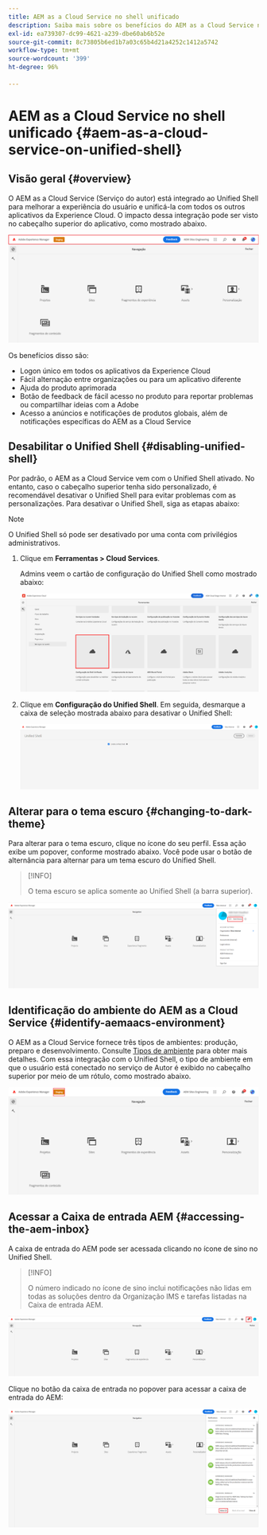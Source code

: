 ```yaml
---
title: AEM as a Cloud Service no shell unificado
description: Saiba mais sobre os benefícios do AEM as a Cloud Service no Unified Shell
exl-id: ea739307-dc99-4621-a239-dbe60ab6b52e
source-git-commit: 8c73805b6ed1b7a03c65b4d21a4252c1412a5742
workflow-type: tm+mt
source-wordcount: '399'
ht-degree: 96%

---
```


# AEM as a Cloud Service no shell unificado {#aem-as-a-cloud-service-on-unified-shell}

## Visão geral {#overview}

O AEM as a Cloud Service (Serviço do autor) está integrado ao Unified Shell para melhorar a experiência do usuário e unificá-la com todos os outros aplicativos da Experience Cloud. O impacto dessa integração pode ser visto no cabeçalho superior do aplicativo, como mostrado abaixo.

![imagem](/help/overview/assets/unifiedshell_header.png)

Os benefícios disso são:

* Logon único em todos os aplicativos da Experience Cloud
* Fácil alternação entre organizações ou para um aplicativo diferente
* Ajuda do produto aprimorada
* Botão de feedback de fácil acesso no produto para reportar problemas ou compartilhar ideias com a Adobe
* Acesso a anúncios e notificações de produtos globais, além de notificações específicas do AEM as a Cloud Service

## Desabilitar o Unified Shell {#disabling-unified-shell}

Por padrão, o AEM as a Cloud Service vem com o Unified Shell ativado. No entanto, caso o cabeçalho superior tenha sido personalizado, é recomendável desativar o Unified Shell para evitar problemas com as personalizações. Para desativar o Unified Shell, siga as etapas abaixo:

>[!NOTE]
>O Unified Shell só pode ser desativado por uma conta com privilégios administrativos.

1. Clique em **Ferramentas > Cloud Services**.

   Admins veem o cartão de configuração do Unified Shell como mostrado abaixo:

   ![imagem](/help/overview/assets/unifiedshell2.png)

1. Clique em **Configuração do Unified Shell**. Em seguida, desmarque a caixa de seleção mostrada abaixo para desativar o Unified Shell:

   ![imagem](/help/overview/assets/unifiedshell3.png)

## Alterar para o tema escuro {#changing-to-dark-theme}

Para alterar para o tema escuro, clique no ícone do seu perfil. Essa ação exibe um popover, conforme mostrado abaixo. Você pode usar o botão de alternância para alternar para um tema escuro do Unified Shell.

>[!INFO]
>
>O tema escuro se aplica somente ao Unified Shell (a barra superior).

![imagem](/help/overview/assets/unifiedshell4.png)

## Identificação do ambiente do AEM as a Cloud Service {#identify-aemaacs-environment}

O AEM as a Cloud Service fornece três tipos de ambientes: produção, preparo e desenvolvimento. Consulte [Tipos de ambiente](https://experienceleague.adobe.com/docs/experience-manager-cloud-service/content/implementing/using-cloud-manager/manage-environments.html?lang=pt-BR) para obter mais detalhes. Com essa integração com o Unified Shell, o tipo de ambiente em que o usuário está conectado no serviço de Autor é exibido no cabeçalho superior por meio de um rótulo, como mostrado abaixo.

![imagem](/help/overview/assets/unifiedshell_header_label.png)

## Acessar a Caixa de entrada AEM {#accessing-the-aem-inbox}

A caixa de entrada do AEM pode ser acessada clicando no ícone de sino no Unified Shell.

>[!INFO]
>
> O número indicado no ícone de sino inclui notificações não lidas em todas as soluções dentro da Organização IMS e tarefas listadas na Caixa de entrada AEM.

![imagem](/help/overview/assets/unifiedshell5.png)

Clique no botão da caixa de entrada no popover para acessar a caixa de entrada do AEM:

![imagem](/help/overview/assets/unifiedshell6.png)
